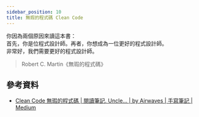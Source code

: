 ```yaml
---
sidebar_position: 10
title: 無瑕的程式碼 Clean Code
---
```


你因為兩個原因來讀這本書：  
首先，你是位程式設計師。再者，你想成為一位更好的程式設計師。  
非常好，我們需要更好的程式設計師。  
> Robert C. Martin《無瑕的程式碼》

## 參考資料
- [Clean Code 無瑕的程式碼 | 閱讀筆記. Uncle… | by Airwaves | 手寫筆記 | Medium](https://medium.com/%E6%89%8B%E5%AF%AB%E7%AD%86%E8%A8%98/clean-code-index-51e209cc47db)